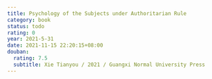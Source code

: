 ```yaml
---
title: Psychology of the Subjects under Authoritarian Rule
category: book
status: todo
rating: 0
year: 2021-5-31
date: 2021-11-15 22:20:15+08:00
douban:
  rating: 7.5
  subtitle: Xie Tianyou / 2021 / Guangxi Normal University Press
---
```



